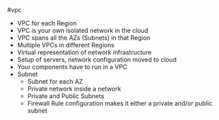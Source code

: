 #vpc 

-  VPC for each Region
- VPC is your own isolated network in the cloud
- VPC spans all the AZs (Subnets) in that Region
- Multiple VPCs in different Regions
- Virtual representation of network infrastructure
- Setup of servers, network configuration moved to cloud
- Your components have to run in a VPC
- Subnet
	- Subnet for each AZ
	- Private network inside a network
	- Private and Public Subnets
	- Firewall Rule configuration makes it either a private and/or public subnet